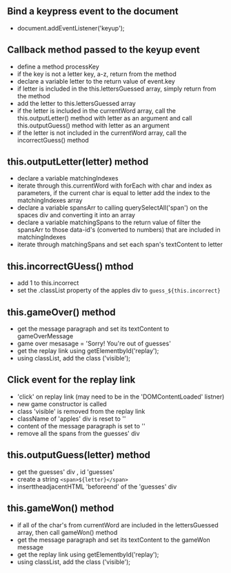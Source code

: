 ## Bind a keypress event to the document
- document.addEventListener('keyup');

## Callback method passed to the keyup event
- define a method processKey
- if the key is not a letter key, a-z, return from the method
- declare a variable letter to the return value of event.key
- if letter is included in the this.lettersGuessed array, simply return from the method
- add the letter to this.lettersGuessed array
- if the letter is included in the currentWord array, call the this.outputLetter() method with letter as an argument and call this.outputGuess() method
with letter as an argument
- if the letter is not included in the currentWord array, call the incorrectGuess() method

## this.outputLetter(letter) method
- declare a variable matchingIndexes
- iterate through this.currentWord with forEach with char and index as parameters, if the current char is equal to letter add the
index to the matchingIndexes array
- declare a variable spansArr to calling querySelectAll('span') on the spaces div and converting it into an array
- declare a variable matchingSpans to the return value of filter the spansArr to those data-id's (converted to numbers) that are included in matchingIndexes
- iterate through matchingSpans and set each span's textContent to letter

## this.incorrectGUess() mthod
- add 1 to this.incorrect
- set the .classList property of the apples div to `guess_${this.incorrect}`

## this.gameOver() method
- get the message paragraph and set its textContent to gameOverMessage
- game over mesasage = 'Sorry! You're out of guesses'
- get the replay link using getElementbyId('replay');
- using classList, add the class ('visible');

## Click event for the replay link
- 'click' on replay link  (may need to be in the 'DOMContentLoaded' listner)
- new game constructor is called
- class 'visible' is removed from the replay link
- className of 'apples' div is reset to ''
- content of the message paragraph is set to ''
- remove all the spans from the guesses' div

## this.outputGuess(letter) method
- get the guesses' div , id 'guesses'
- create a string `<span>${letter}</span>`
- inserttheadjacentHTML 'beforeend' of the 'guesses' div

## this.gameWon() method
- if all of the char's from currentWord are included in the lettersGuessed array, then call gameWon() method
- get the message paragraph and set its textContent to the gameWon message
- get the replay link using getElementbyId('replay');
- using classList, add the class ('visible');
